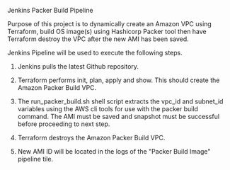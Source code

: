 Jenkins Packer Build Pipeline

Purpose of this project is to dynamically create an Amazon VPC using Terraform, build OS image(s) using Hashicorp Packer tool then have Terraform destroy the VPC after the new AMI has been saved.

Jenkins Pipeline will be used to execute the following steps.

1) Jenkins pulls the latest Github repository.

2) Terraform performs init, plan, apply and show. This should create the Amazon Packer Build VPC.  

3) The run_packer_build.sh shell script extracts the vpc_id and subnet_id variables using the AWS cli tools for use with the packer build command. The AMI must be saved and snapshot must be successful before proceeding to next step.

4) Terraform destroys the Amazon Packer Build VPC.
 
5) New AMI ID will be located in the logs of the "Packer Build Image" pipeline tile.
